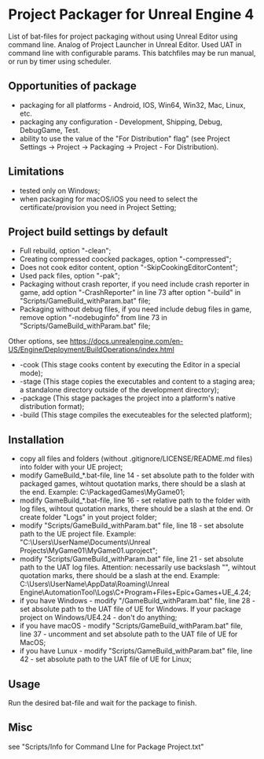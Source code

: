 # Project Packager for Unreal Engine 4

List of bat-files for project packaging without using Unreal Editor using command line.
Analog of Project Launcher in Unreal Editor.
Used UAT in command line with configurable params.
This batchfiles may be run manual, or run by timer using scheduler.

## Opportunities of package

* packaging for all platforms - Android, IOS, Win64, Win32, Mac, Linux, etc.
* packaging any configuration - Development, Shipping, Debug, DebugGame, Test.
* ability to use the value of the "For Distribution" flag" (see Project Settings -> Project -> Packaging -> Project - For Distribution).

## Limitations

* tested only on Windows;
* when packaging for macOS/iOS you need to select the certificate/provision you need in Project Setting;

## Project build settings by default

* Full rebuild, option "-clean";
* Creating compressed coocked packages, option "-compressed";
* Does not cook editor content, option "-SkipCookingEditorContent";
* Used pack files, option "-pak";
* Packaging without crash reporter, if you need include crash reporter in game, add option "-CrashReporter" in line 73 after option "-build" in "Scripts/GameBuild_withParam.bat" file;
* Packaging without debug files, if you need include debug files in game, remove option "-nodebuginfo" from line 73 in "Scripts/GameBuild_withParam.bat" file;

Other options, see https://docs.unrealengine.com/en-US/Engine/Deployment/BuildOperations/index.html
* -cook (This stage cooks content by executing the Editor in a special mode);
* -stage (This stage copies the executables and content to a staging area; a standalone directory outside of the development directory);
* -package (This stage packages the project into a platform's native distribution format);
* -build (This stage compiles the executeables for the selected platform);

## Installation

* copy all files and folders (without .gitignore/LICENSE/README.md files) into folder with your UE project;
* modify GameBuild_*.bat-file, line 14 - set absolute path to the folder with packaged games, wihtout quotation marks, there should be a slash at the end. Example: C:\PackagedGames\MyGame01\;
* modify GameBuild_*.bat-file, line 16 - set relative path to the folder with log files, wihtout quotation marks, there should be a slash at the end. Or create folder "Logs" in yout project folder;
* modify "Scripts/GameBuild_withParam.bat" file, line 18 - set absolute path to the UE project file. Example: "C:\Users\UserName\Documents\Unreal Projects\MyGame01\MyGame01.uproject";
* modify "Scripts/GameBuild_withParam.bat" file, line 21 - set absolute path to the UAT log files. Attention: necessarily use backslash "\", wihtout quotation marks, there should be a slash at the end. Example: C:\Users\UserName\AppData\Roaming\Unreal Engine\AutomationTool\Logs\C+Program+Files+Epic+Games+UE_4.24\;
* if you have Windows - modify "/GameBuild_withParam.bat" file, line 28 - set absolute path to the UAT file of UE for Windows. If your package project on Windows/UE4.24 - don't do anything;
* if you have macOS - modify "Scripts/GameBuild_withParam.bat" file, line 37 - uncomment and set absolute path to the UAT file of UE for MacOS;
* if you have Lunux - modify "Scripts/GameBuild_withParam.bat" file, line 42 - set absolute path to the UAT file of UE for Linux;

## Usage

Run the desired bat-file and wait for the package to finish.

## Misc

see "Scripts/Info for Command LIne for Package Project.txt"
